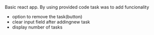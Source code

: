 Basic react app.
By using provided code task was to add funcionality

- option to remove the task(button)
- clear input field after addingnew task
- display number of tasks

